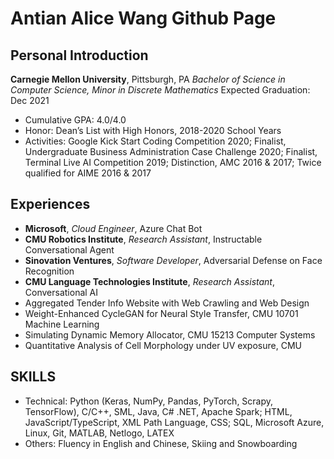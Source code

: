 # Antian Alice Wang Github Page

## Personal Introduction
**Carnegie Mellon University**, Pittsburgh, PA
*Bachelor of Science in Computer Science, Minor in Discrete Mathematics*
Expected Graduation: Dec 2021
- Cumulative GPA: 4.0/4.0
- Honor: Dean’s List with High Honors, 2018-2020 School Years
- Activities: Google Kick Start Coding Competition 2020; Finalist, Undergraduate Business Administration Case Challenge 2020;
Finalist, Terminal Live AI Competition 2019; Distinction, AMC 2016 & 2017; Twice qualified for AIME 2016 & 2017

## Experiences
- **Microsoft**, *Cloud Engineer*, Azure Chat Bot
- **CMU Robotics Institute**, *Research Assistant*, Instructable Conversational Agent
- **Sinovation Ventures**, *Software Developer*, Adversarial Defense on Face Recognition
- **CMU Language Technologies Institute**, *Research Assistant*, Conversational AI
- Aggregated Tender Info Website with Web Crawling and Web Design
- Weight-Enhanced CycleGAN for Neural Style Transfer, CMU 10701 Machine Learning
- Simulating Dynamic Memory Allocator, CMU 15213 Computer Systems
- Quantitative Analysis of Cell Morphology under UV exposure, CMU

## SKILLS
- Technical: Python (Keras, NumPy, Pandas, PyTorch, Scrapy, TensorFlow), C/C++, SML, Java, C# .NET, Apache Spark;
HTML, JavaScript/TypeScript, XML Path Language, CSS; SQL, Microsoft Azure, Linux, Git, MATLAB, Netlogo, LATEX
- Others: Fluency in English and Chinese, Skiing and Snowboarding
